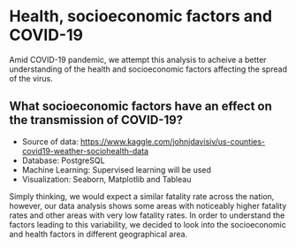 # Health, socioeconomic factors and COVID-19
Amid COVID-19 pandemic, we attempt this analysis to acheive a better understanding of the health and socioeconomic factors affecting the spread of the virus.  

## What socioeconomic factors have an effect on the transmission of COVID-19?

- Source of data: <https://www.kaggle.com/johnjdavisiv/us-counties-covid19-weather-sociohealth-data>
- Database: PostgreSQL
- Machine Learning: Supervised learning will be used
- Visualization: Seaborn, Matplotlib and Tableau

Simply thinking, we would expect a similar fatality rate across the nation, however, our data analysis shows some areas with noticeably higher fatality rates and other areas with very low fatality rates. In order to understand the factors leading to this variability, we decided to look into the socioeconomic and health factors in different geographical area. 



